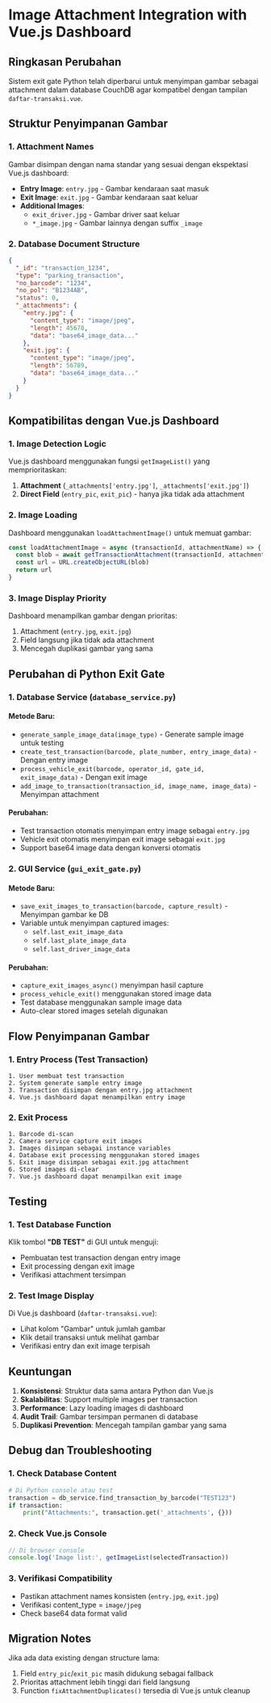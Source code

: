 # Image Attachment Integration with Vue.js Dashboard

## Ringkasan Perubahan

Sistem exit gate Python telah diperbarui untuk menyimpan gambar sebagai attachment dalam database CouchDB agar kompatibel dengan tampilan `daftar-transaksi.vue`.

## Struktur Penyimpanan Gambar

### 1. Attachment Names
Gambar disimpan dengan nama standar yang sesuai dengan ekspektasi Vue.js dashboard:

- **Entry Image**: `entry.jpg` - Gambar kendaraan saat masuk
- **Exit Image**: `exit.jpg` - Gambar kendaraan saat keluar  
- **Additional Images**: 
  - `exit_driver.jpg` - Gambar driver saat keluar
  - `*_image.jpg` - Gambar lainnya dengan suffix `_image`

### 2. Database Document Structure
```json
{
  "_id": "transaction_1234",
  "type": "parking_transaction",
  "no_barcode": "1234",
  "no_pol": "B1234AB",
  "status": 0,
  "_attachments": {
    "entry.jpg": {
      "content_type": "image/jpeg",
      "length": 45678,
      "data": "base64_image_data..."
    },
    "exit.jpg": {
      "content_type": "image/jpeg", 
      "length": 56789,
      "data": "base64_image_data..."
    }
  }
}
```

## Kompatibilitas dengan Vue.js Dashboard

### 1. Image Detection Logic
Vue.js dashboard menggunakan fungsi `getImageList()` yang memprioritaskan:

1. **Attachment** (`_attachments['entry.jpg']`, `_attachments['exit.jpg']`)
2. **Direct Field** (`entry_pic`, `exit_pic`) - hanya jika tidak ada attachment

### 2. Image Loading
Dashboard menggunakan `loadAttachmentImage()` untuk memuat gambar:

```javascript
const loadAttachmentImage = async (transactionId, attachmentName) => {
  const blob = await getTransactionAttachment(transactionId, attachmentName)
  const url = URL.createObjectURL(blob)
  return url
}
```

### 3. Image Display Priority
Dashboard menampilkan gambar dengan prioritas:

1. Attachment (`entry.jpg`, `exit.jpg`) 
2. Field langsung jika tidak ada attachment
3. Mencegah duplikasi gambar yang sama

## Perubahan di Python Exit Gate

### 1. Database Service (`database_service.py`)

#### Metode Baru:
- `generate_sample_image_data(image_type)` - Generate sample image untuk testing
- `create_test_transaction(barcode, plate_number, entry_image_data)` - Dengan entry image
- `process_vehicle_exit(barcode, operator_id, gate_id, exit_image_data)` - Dengan exit image  
- `add_image_to_transaction(transaction_id, image_name, image_data)` - Menyimpan attachment

#### Perubahan:
- Test transaction otomatis menyimpan entry image sebagai `entry.jpg`
- Vehicle exit otomatis menyimpan exit image sebagai `exit.jpg`
- Support base64 image data dengan konversi otomatis

### 2. GUI Service (`gui_exit_gate.py`)

#### Metode Baru:
- `save_exit_images_to_transaction(barcode, capture_result)` - Menyimpan gambar ke DB
- Variable untuk menyimpan captured images:
  - `self.last_exit_image_data`
  - `self.last_plate_image_data` 
  - `self.last_driver_image_data`

#### Perubahan:
- `capture_exit_images_async()` menyimpan hasil capture
- `process_vehicle_exit()` menggunakan stored image data
- Test database menggunakan sample image data
- Auto-clear stored images setelah digunakan

## Flow Penyimpanan Gambar

### 1. Entry Process (Test Transaction)
```
1. User membuat test transaction
2. System generate sample entry image  
3. Transaction disimpan dengan entry.jpg attachment
4. Vue.js dashboard dapat menampilkan entry image
```

### 2. Exit Process  
```
1. Barcode di-scan
2. Camera service capture exit images
3. Images disimpan sebagai instance variables
4. Database exit processing menggunakan stored images
5. Exit image disimpan sebagai exit.jpg attachment  
6. Stored images di-clear
7. Vue.js dashboard dapat menampilkan exit image
```

## Testing

### 1. Test Database Function
Klik tombol **"DB TEST"** di GUI untuk menguji:
- Pembuatan test transaction dengan entry image
- Exit processing dengan exit image  
- Verifikasi attachment tersimpan

### 2. Test Image Display
Di Vue.js dashboard (`daftar-transaksi.vue`):
- Lihat kolom "Gambar" untuk jumlah gambar
- Klik detail transaksi untuk melihat gambar
- Verifikasi entry dan exit image terpisah

## Keuntungan

1. **Konsistensi**: Struktur data sama antara Python dan Vue.js
2. **Skalabilitas**: Support multiple images per transaction
3. **Performance**: Lazy loading images di dashboard
4. **Audit Trail**: Gambar tersimpan permanen di database
5. **Duplikasi Prevention**: Mencegah tampilan gambar yang sama

## Debug dan Troubleshooting

### 1. Check Database Content
```python
# Di Python console atau test
transaction = db_service.find_transaction_by_barcode("TEST123")
if transaction:
    print("Attachments:", transaction.get('_attachments', {}))
```

### 2. Check Vue.js Console
```javascript
// Di browser console
console.log('Image list:', getImageList(selectedTransaction))
```

### 3. Verifikasi Compatibility
- Pastikan attachment names konsisten (`entry.jpg`, `exit.jpg`)
- Verifikasi content_type = `image/jpeg`
- Check base64 data format valid

## Migration Notes

Jika ada data existing dengan structure lama:
1. Field `entry_pic`/`exit_pic` masih didukung sebagai fallback
2. Prioritas attachment lebih tinggi dari field langsung
3. Function `fixAttachmentDuplicates()` tersedia di Vue.js untuk cleanup
